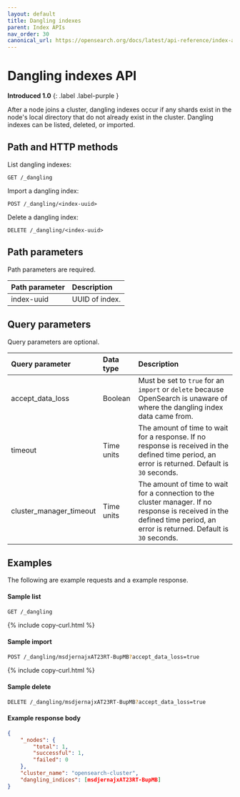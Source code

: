 ```yaml
---
layout: default
title: Dangling indexes
parent: Index APIs
nav_order: 30
canonical_url: https://opensearch.org/docs/latest/api-reference/index-apis/dangling-index/
---
```


# Dangling indexes API
**Introduced 1.0**
{: .label .label-purple }

After a node joins a cluster, dangling indexes occur if any shards exist in the node's local directory that do not already exist in the cluster. Dangling indexes can be listed, deleted, or imported.

## Path and HTTP methods

List dangling indexes:

```
GET /_dangling
```

Import a dangling index:

```
POST /_dangling/<index-uuid>
```

Delete a dangling index:

```
DELETE /_dangling/<index-uuid>
```

## Path parameters

Path parameters are required.

Path parameter | Description
:--- | :---
index-uuid | UUID of index.

## Query parameters

Query parameters are optional.

Query parameter | Data type | Description
:--- | :--- | :---
accept_data_loss | Boolean | Must be set to `true` for an `import` or `delete` because OpenSearch is unaware of where the dangling index data came from.
timeout | Time units | The amount of time to wait for a response. If no response is received in the defined time period, an error is returned. Default is `30` seconds.
cluster_manager_timeout | Time units | The amount of time to wait for a connection to the cluster manager. If no response is received in the defined time period, an error is returned. Default is `30` seconds.

## Examples

The following are example requests and a example response.

#### Sample list

````bash
GET /_dangling
````
{% include copy-curl.html %}

#### Sample import

````bash
POST /_dangling/msdjernajxAT23RT-BupMB?accept_data_loss=true
````
{% include copy-curl.html %}
 
#### Sample delete

````bash
DELETE /_dangling/msdjernajxAT23RT-BupMB?accept_data_loss=true
````

#### Example response body

````json
{
    "_nodes": {
        "total": 1,
        "successful": 1,
        "failed": 0
    },
    "cluster_name": "opensearch-cluster",
    "dangling_indices": [msdjernajxAT23RT-BupMB]
}
````
